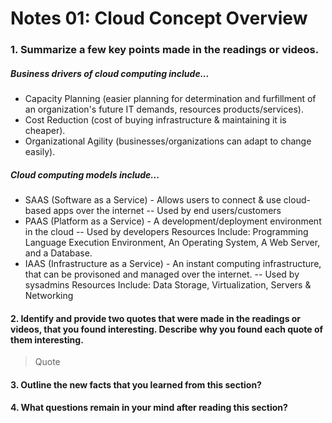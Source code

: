 # Notes 01: Cloud Concept Overview

### 1. Summarize a few key points made in the readings or videos.
##### Business drivers of cloud computing include... 
- Capacity Planning (easier planning for determination and furfillment of an organization's future IT demands, resources products/services).
- Cost Reduction (cost of buying infrastructure & maintaining it is cheaper).
- Organizational Agility (businesses/organizations can adapt to change easily).
##### Cloud computing models include...
- SAAS (Software as a Service) - Allows users to connect & use cloud-based apps over the internet -- Used by end users/customers
- PAAS (Platform as a Service) - A development/deployment environment in the cloud -- Used by developers
Resources Include: Programming Language Execution Environment, An Operating System, A Web Server, and a Database.
- IAAS (Infrastructure as a Service) - An instant computing infrastructure, that can be provisoned and managed over the internet.  -- Used by sysadmins
Resources Include: Data Storage, Virtualization, Servers & Networking

#### 2. Identify and provide two quotes that were made in the readings or videos, that you found interesting. Describe why you found each quote of them interesting.
> Quote
> 
#### 3. Outline the new facts that you learned from this section?

#### 4. What questions remain in your mind after reading this section?
